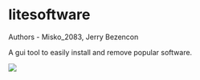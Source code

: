 litesoftware
================

Authors - Misko_2083, Jerry Bezencon

A gui tool to easily install and remove popular software.

![](http://i.imgur.com/EiRp9tU.png)
